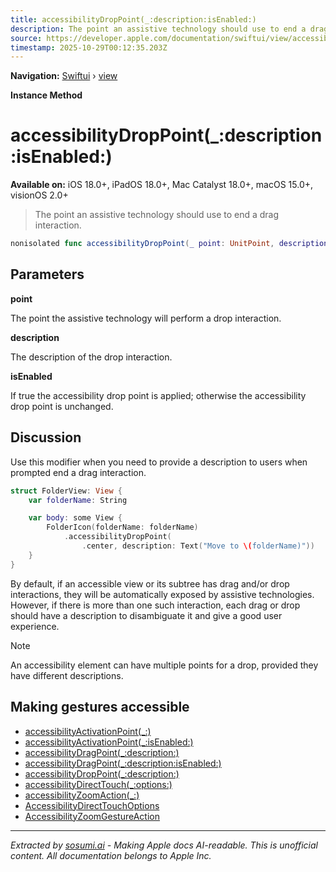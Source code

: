 ```yaml
---
title: accessibilityDropPoint(_:description:isEnabled:)
description: The point an assistive technology should use to end a drag interaction.
source: https://developer.apple.com/documentation/swiftui/view/accessibilitydroppoint(_:description:isenabled:)
timestamp: 2025-10-29T00:12:35.203Z
---
```


**Navigation:** [Swiftui](/documentation/swiftui) › [view](/documentation/swiftui/view)

**Instance Method**

# accessibilityDropPoint(_:description:isEnabled:)

**Available on:** iOS 18.0+, iPadOS 18.0+, Mac Catalyst 18.0+, macOS 15.0+, visionOS 2.0+

> The point an assistive technology should use to end a drag interaction.

```swift
nonisolated func accessibilityDropPoint(_ point: UnitPoint, description: LocalizedStringKey, isEnabled: Bool) -> ModifiedContent<Self, AccessibilityAttachmentModifier>
```

## Parameters

**point**

The point the assistive technology will perform a drop interaction.



**description**

The description of the drop interaction.



**isEnabled**

If true the accessibility drop point is applied; otherwise the accessibility drop point is unchanged.



## Discussion

Use this modifier when you need to provide a description to users when prompted end a drag interaction.

```swift
struct FolderView: View {
    var folderName: String

    var body: some View {
        FolderIcon(folderName: folderName)
            .accessibilityDropPoint(
                .center, description: Text("Move to \(folderName)"))
    }
}
```

By default, if an accessible view or its subtree has drag and/or drop interactions, they will be automatically exposed by assistive technologies. However, if there is more than one such interaction, each drag or drop should have a description to disambiguate it and give a good user experience.

> [!NOTE]
> An accessibility element can have multiple points for a drop, provided they have different descriptions.

## Making gestures accessible

- [accessibilityActivationPoint(_:)](/documentation/swiftui/view/accessibilityactivationpoint(_:))
- [accessibilityActivationPoint(_:isEnabled:)](/documentation/swiftui/view/accessibilityactivationpoint(_:isenabled:))
- [accessibilityDragPoint(_:description:)](/documentation/swiftui/view/accessibilitydragpoint(_:description:))
- [accessibilityDragPoint(_:description:isEnabled:)](/documentation/swiftui/view/accessibilitydragpoint(_:description:isenabled:))
- [accessibilityDropPoint(_:description:)](/documentation/swiftui/view/accessibilitydroppoint(_:description:))
- [accessibilityDirectTouch(_:options:)](/documentation/swiftui/view/accessibilitydirecttouch(_:options:))
- [accessibilityZoomAction(_:)](/documentation/swiftui/view/accessibilityzoomaction(_:))
- [AccessibilityDirectTouchOptions](/documentation/swiftui/accessibilitydirecttouchoptions)
- [AccessibilityZoomGestureAction](/documentation/swiftui/accessibilityzoomgestureaction)

---

*Extracted by [sosumi.ai](https://sosumi.ai) - Making Apple docs AI-readable.*
*This is unofficial content. All documentation belongs to Apple Inc.*
